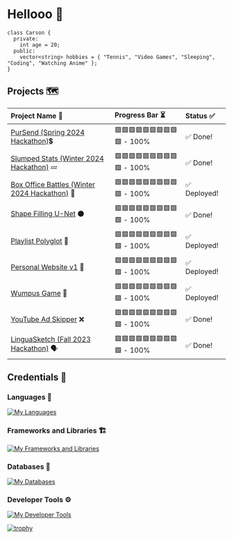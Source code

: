 # Hellooo 👋
```
class Carson {
  private:
    int age = 20;
  public:
    vector<string> hobbies = { "Tennis", "Video Games", "Sleeping", "Coding", "Watching Anime" };
}
```

## Projects 🗺️
| Project Name 💬 | Progress Bar ⏳ | Status ✅ |
| :---         | :---         | :---         |
| [PurSend (Spring 2024 Hackathon)](https://github.com/ipoogleduck/PurSend)💲 | 🟩🟩🟩🟩🟩🟩🟩🟩🟩🟩 - 100% | ✅ Done! |
| [Slumped Stats (Winter 2024 Hackathon)](https://github.com/Carson274/Sleep-App) 💤 | 🟩🟩🟩🟩🟩🟩🟩🟩🟩🟩 - 100% | ✅ Done! |
| [Box Office Battles (Winter 2024 Hackathon)](https://github.com/Carson274/Box-Office-Battles) 🎥 | 🟩🟩🟩🟩🟩🟩🟩🟩🟩🟩 - 100% | ✅ Deployed! |
| [Shape Filling U-Net](https://github.com/Carson274/Shape-Filler) ⚫️ | 🟩🟩🟩🟩🟩🟩🟩🟩🟩🟩 - 100% | ✅ Done! |
| [Playlist Polyglot](https://github.com/Carson274/Playlist-Polyglot) 🎵 | 🟩🟩🟩🟩🟩🟩🟩🟩🟩🟩 - 100% | ✅ Deployed! |
| [Personal Website v1](https://carson274.github.io/Personal-Website/) 🧍 | 🟩🟩🟩🟩🟩🟩🟩🟩🟩🟩 - 100% | ✅ Deployed! |
| [Wumpus Game](https://github.com/Carson274/Wumpus-Game) 👾 | 🟩🟩🟩🟩🟩🟩🟩🟩🟩🟩 - 100% | ✅ Deployed! |
| [YouTube Ad Skipper](https://github.com/Carson274/Ad-Skipper) ❌ | 🟩🟩🟩🟩🟩🟩🟩🟩🟩🟩 - 100% | ✅ Done! |
| [LinguaSketch (Fall 2023 Hackathon)](https://github.com/sebat2004/linguasketch) 🗣️ | 🟩🟩🟩🟩🟩🟩🟩🟩🟩🟩 - 100% | ✅ Done! |

## Credentials 💼
### Languages 🧠
[![My Languages](https://skillicons.dev/icons?i=js,ts,html,css,c,cs,cpp,python,swift,go)](https://skillicons.dev)
### Frameworks and Libraries 🏗️
[![My Frameworks and Libraries](https://skillicons.dev/icons?i=react,redux,nodejs,express,tailwind,flask,pytorch,cypress)](https://skillicons.dev)
### Databases 📁
[![My Databases](https://skillicons.dev/icons?i=mongo,firebase,mysql)](https://skillicons.dev)
### Developer Tools ⚙️
[![My Developer Tools](https://skillicons.dev/icons?i=git,github,postman,vite,aws,figma,vscode,visualstudio)](https://skillicons.dev)

[![trophy](https://github-profile-trophy.vercel.app/?username=carson274)](https://github.com/carson274/github-profile-trophy)
